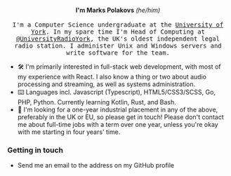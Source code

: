 <p align="center">
  <strong>I'm Marks Polakovs</strong> <em>(he/him)</em>
  <br/><br/>
  <samp>
    I'm a Computer Science undergraduate at the <a href='https://www.york.ac.uk/'>University of York</a>. In my spare time I'm Head of Computing at <a href="https://github.com/UniversityRadioYork">@UniversityRadioYork</a>, the UK's oldest independent legal radio station. I administer Unix and Windows servers and write software for the team.
  </samp>
</p>

- 🛠 I'm primarily interested in full-stack web development, with most of my experience with React. I also know a thing or two about audio processing and streaming, as well as systems administration.
- ⌨️ Languages incl. Javascript (Typescript), HTML5/CSS3/SCSS, Go, PHP, Python. Currently learning Kotlin, Rust, and Bash.
- 💬 I'm looking for a one-year industrial placement in any of the above, preferably in the UK or EU, so please get in touch! Please don't contact me about full-time jobs with a term over one year, unless you're okay with me starting in four years' time.

<h3>Getting in touch</h3>

- Send me an email to the address on my GitHub profile
